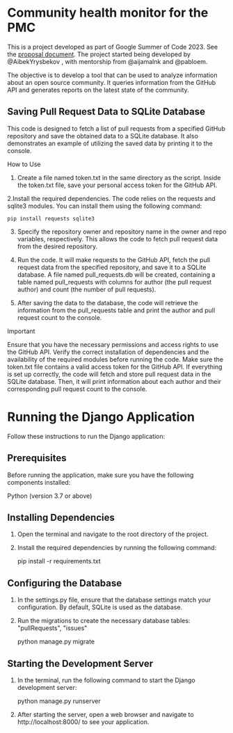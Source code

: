 # Community health monitor for the PMC

This is a project developed as part of Google Summer of Code 2023. See the [proposal document](https://docs.google.com/document/d/1v6JCx5QWhod5Z1Q3S6CfRCDeWqkNR6RUeiQ25-vUR6w/edit?usp=sharing). The project started being developed by @AibekYrysbekov , with mentorship from @aijamalnk and @pabloem.

The objective is to develop a tool that can be used to analyze information about an open source community. It queries information from the GitHub API and generates reports on the latest state of the community.


## Saving Pull Request Data to SQLite Database

This code is designed to fetch a list of pull requests from a specified GitHub repository and save the obtained data to a SQLite database. It also demonstrates an example of utilizing the saved data by printing it to the console.

How to Use

1. Create a file named token.txt in the same directory as the script. Inside the token.txt file, save your personal access token for the GitHub API.

2.Install the required dependencies. The code relies on the requests and sqlite3 modules. You can install them using the following command:

    pip install requests sqlite3

3. Specify the repository owner and repository name in the owner and repo variables, respectively. This allows the code to fetch pull request data from the desired repository.

4. Run the code. It will make requests to the GitHub API, fetch the pull request data from the specified repository, and save it to a SQLite database. A file named pull_requests.db will be       created, containing a table named pull_requests with columns for author (the pull request author) and count (the number of pull requests).

5. After saving the data to the database, the code will retrieve the information from the pull_requests table and print the author and pull request count to the console.

Important

  Ensure that you have the necessary permissions and access rights to use the GitHub API.
  Verify the correct installation of dependencies and the availability of the required modules before running the code.
  Make sure the token.txt file contains a valid access token for the GitHub API.
  If everything is set up correctly, the code will fetch and store pull request data in the SQLite database. Then, it will print information about each author and their corresponding pull request count to the console.


 # Running the Django Application
Follow these instructions to run the Django application:

## Prerequisites
Before running the application, make sure you have the following components installed:

Python (version 3.7 or above)

## Installing Dependencies

1. Open the terminal and navigate to the root directory of the project.
2. Install the required dependencies by running the following command:

     pip install -r requirements.txt

## Configuring the Database
1. In the settings.py file, ensure that the database settings match your configuration. By default, SQLite is used as the database.
2. Run the migrations to create the necessary database tables:
  "pullRequests", "issues"

     python manage.py migrate

## Starting the Development Server
1. In the terminal, run the following command to start the Django development server:

     python manage.py runserver

2. After starting the server, open a web browser and navigate to http://localhost:8000/ to see your application.



